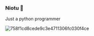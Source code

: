 ### Niotu 🔮

Just a python programmer


![758f1cd8cede9c3e4711306fc030f4ce](https://user-images.githubusercontent.com/89358123/199085042-e7d83eef-76c8-497a-af51-3d8efc0862cd.gif)
